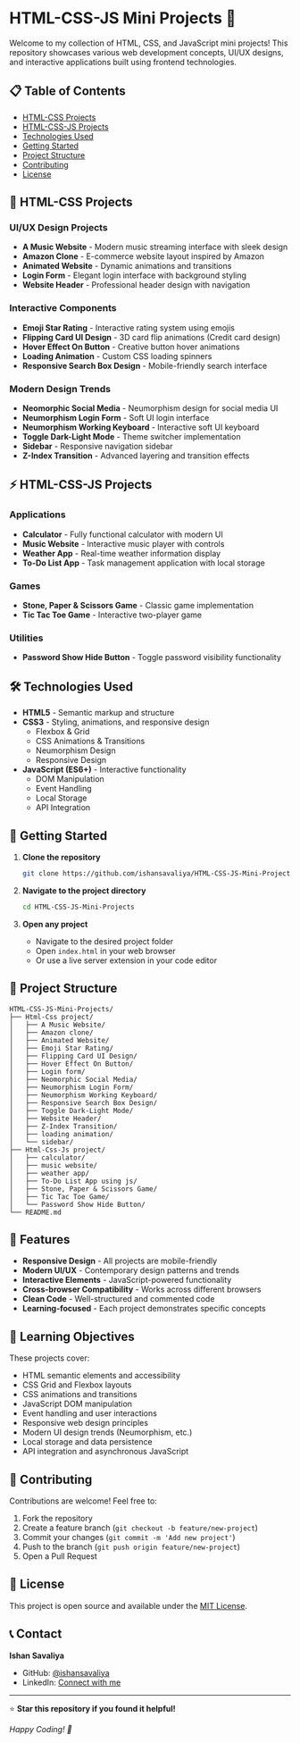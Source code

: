 # HTML-CSS-JS Mini Projects 🚀

Welcome to my collection of HTML, CSS, and JavaScript mini projects! This repository showcases various web development concepts, UI/UX designs, and interactive applications built using frontend technologies.

## 📋 Table of Contents

- [HTML-CSS Projects](#html-css-projects)
- [HTML-CSS-JS Projects](#html-css-js-projects)
- [Technologies Used](#technologies-used)
- [Getting Started](#getting-started)
- [Project Structure](#project-structure)
- [Contributing](#contributing)
- [License](#license)

## 🎨 HTML-CSS Projects

### UI/UX Design Projects

- **A Music Website** - Modern music streaming interface with sleek design
- **Amazon Clone** - E-commerce website layout inspired by Amazon
- **Animated Website** - Dynamic animations and transitions
- **Login Form** - Elegant login interface with background styling
- **Website Header** - Professional header design with navigation

### Interactive Components

- **Emoji Star Rating** - Interactive rating system using emojis
- **Flipping Card UI Design** - 3D card flip animations (Credit card design)
- **Hover Effect On Button** - Creative button hover animations
- **Loading Animation** - Custom CSS loading spinners
- **Responsive Search Box Design** - Mobile-friendly search interface

### Modern Design Trends

- **Neomorphic Social Media** - Neumorphism design for social media UI
- **Neumorphism Login Form** - Soft UI login interface
- **Neumorphism Working Keyboard** - Interactive soft UI keyboard
- **Toggle Dark-Light Mode** - Theme switcher implementation
- **Sidebar** - Responsive navigation sidebar
- **Z-Index Transition** - Advanced layering and transition effects

## ⚡ HTML-CSS-JS Projects

### Applications

- **Calculator** - Fully functional calculator with modern UI
- **Music Website** - Interactive music player with controls
- **Weather App** - Real-time weather information display
- **To-Do List App** - Task management application with local storage

### Games

- **Stone, Paper & Scissors Game** - Classic game implementation
- **Tic Tac Toe Game** - Interactive two-player game

### Utilities

- **Password Show Hide Button** - Toggle password visibility functionality

## 🛠️ Technologies Used

- **HTML5** - Semantic markup and structure
- **CSS3** - Styling, animations, and responsive design
  - Flexbox & Grid
  - CSS Animations & Transitions
  - Neumorphism Design
  - Responsive Design
- **JavaScript (ES6+)** - Interactive functionality
  - DOM Manipulation
  - Event Handling
  - Local Storage
  - API Integration

## 🚀 Getting Started

1. **Clone the repository**

   ```bash
   git clone https://github.com/ishansavaliya/HTML-CSS-JS-Mini-Projects.git
   ```

2. **Navigate to the project directory**

   ```bash
   cd HTML-CSS-JS-Mini-Projects
   ```

3. **Open any project**
   - Navigate to the desired project folder
   - Open `index.html` in your web browser
   - Or use a live server extension in your code editor

## 📁 Project Structure

```
HTML-CSS-JS-Mini-Projects/
├── Html-Css project/
│   ├── A Music Website/
│   ├── Amazon clone/
│   ├── Animated Website/
│   ├── Emoji Star Rating/
│   ├── Flipping Card UI Design/
│   ├── Hover Effect On Button/
│   ├── Login form/
│   ├── Neomorphic Social Media/
│   ├── Neumorphism Login Form/
│   ├── Neumorphism Working Keyboard/
│   ├── Responsive Search Box Design/
│   ├── Toggle Dark-Light Mode/
│   ├── Website Header/
│   ├── Z-Index Transition/
│   ├── loading animation/
│   └── sidebar/
├── Html-Css-Js project/
│   ├── calculator/
│   ├── music website/
│   ├── weather app/
│   ├── To-Do List App using js/
│   ├── Stone, Paper & Scissors Game/
│   ├── Tic Tac Toe Game/
│   └── Password Show Hide Button/
└── README.md
```

## 🌟 Features

- **Responsive Design** - All projects are mobile-friendly
- **Modern UI/UX** - Contemporary design patterns and trends
- **Interactive Elements** - JavaScript-powered functionality
- **Cross-browser Compatibility** - Works across different browsers
- **Clean Code** - Well-structured and commented code
- **Learning-focused** - Each project demonstrates specific concepts

## 🎯 Learning Objectives

These projects cover:

- HTML semantic elements and accessibility
- CSS Grid and Flexbox layouts
- CSS animations and transitions
- JavaScript DOM manipulation
- Event handling and user interactions
- Responsive web design principles
- Modern UI design trends (Neumorphism, etc.)
- Local storage and data persistence
- API integration and asynchronous JavaScript

## 🤝 Contributing

Contributions are welcome! Feel free to:

1. Fork the repository
2. Create a feature branch (`git checkout -b feature/new-project`)
3. Commit your changes (`git commit -m 'Add new project'`)
4. Push to the branch (`git push origin feature/new-project`)
5. Open a Pull Request

## 📄 License

This project is open source and available under the [MIT License](LICENSE).

## 📞 Contact

**Ishan Savaliya**

- GitHub: [@ishansavaliya](https://github.com/ishansavaliya)
- LinkedIn: [Connect with me](https://linkedin.com/in/ishansavaliya)

---

⭐ **Star this repository if you found it helpful!**

_Happy Coding! 🎉_

